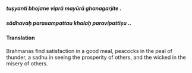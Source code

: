 ##### tuṣyanti bhojane viprā mayūrā ghanagarjite .
##### sādhavaḥ parasampattau khalaḥ paravipattiṣu ..

#### Translation

Brahmanas find satisfaction in a good meal, peacocks in the peal of thunder, a sadhu in seeing the prosperity of others, and the wicked in the misery of others.